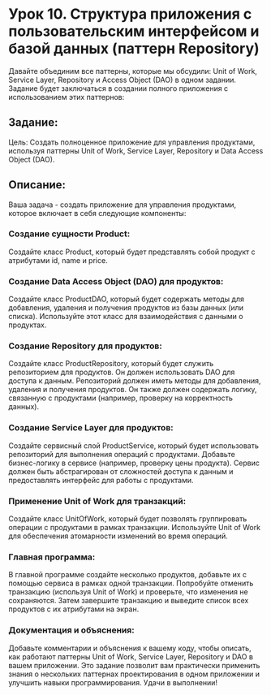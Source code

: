 # Урок 10. Структура приложения с пользовательским интерфейсом и базой данных (паттерн Repository)
Давайте объединим все паттерны, которые мы обсудили: Unit of Work, Service Layer, Repository и 
Access Object (DAO) в одном задании. Задание будет заключаться в создании полного приложения с 
использованием этих паттернов:

## Задание:
Цель: Создать полноценное приложение для управления продуктами, используя паттерны 
Unit of Work, Service Layer, Repository и Data Access Object (DAO).

## Описание:
Ваша задача - создать приложение для управления продуктами, которое включает в себя следующие компоненты:

### Создание сущности Product:
Создайте класс Product, который будет представлять собой продукт с атрибутами id, name и price.

### Создание Data Access Object (DAO) для продуктов:
Создайте класс ProductDAO, который будет содержать методы для добавления, удаления и 
получения продуктов из базы данных (или списка).
Используйте этот класс для взаимодействия с данными о продуктах.

### Создание Repository для продуктов:
Создайте класс ProductRepository, который будет служить репозиторием для продуктов. 
Он должен использовать DAO для доступа к данным.
Репозиторий должен иметь методы для добавления, удаления и получения продуктов. 
Он также должен содержать логику, связанную с продуктами (например, проверку на корректность данных).

### Создание Service Layer для продуктов:
Создайте сервисный слой ProductService, который будет использовать репозиторий для выполнения операций с продуктами.
Добавьте бизнес-логику в сервисе (например, проверку цены продукта).
Сервис должен быть абстрагирован от сложностей доступа к данным и предоставлять интерфейс для работы с продуктами.

### Применение Unit of Work для транзакций:
Создайте класс UnitOfWork, который будет позволять группировать операции с продуктами в рамках транзакции.
Используйте Unit of Work для обеспечения атомарности изменений во время операций.

### Главная программа:
В главной программе создайте несколько продуктов, добавьте их с помощью сервиса в рамках одной транзакции.
Попробуйте отменить транзакцию (используя Unit of Work) и проверьте, что изменения не сохраняются.
Затем завершите транзакцию и выведите список всех продуктов с их атрибутами на экран.

### Документация и объяснения:
Добавьте комментарии и объяснения к вашему коду, чтобы описать, как работают паттерны 
Unit of Work, Service Layer, Repository и DAO в вашем приложении.
Это задание позволит вам практически применить знания о нескольких паттернах проектирования в одном приложении и 
улучшить навыки программирования. 
Удачи в выполнении!